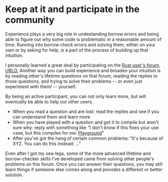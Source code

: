 # Keep at it and participate in the community

Experience plays a very big role in undestanding borrow errors and being able
to figure out why some code is problematic in a reasonable amount of time.
Running into borrow check errors and solving them, either on your own or by
asking for help, is a part of the process of building up that intuition.

I personally learned a great deal by participating on the
[Rust user's forum, URLO.](https://users.rust-lang.org/)  Another way you can
build experience and broaden your intuition is by reading other's lifetime
questions on that forum, reading the replies to those questions, and trying
to solve their problems -- or even just experiment with them! -- yourself.

By being an active participant, you can not only learn more, but will eventually
be able to help out other users.
* When you read a question and are lost: read the replies and see if you can understand them and learn more
* When you have played with a question and got it to compile but aren't sure why: reply with something like
  "I don't know if this fixes your use case, but this compiles for me: [Playground](https://play.rust-lang.org/)"
* After you've got the hang of certain common problems: "It's because of XYZ.  You can do this instead: ..."


Even after I got my sea-legs, some of the more advanced lifetime and borrow-checker skills
I've developed came from solving other people's problems on this forum. Once you can answer
their questions, you may still learn things if someone else comes along and provides a
different or better solution.

